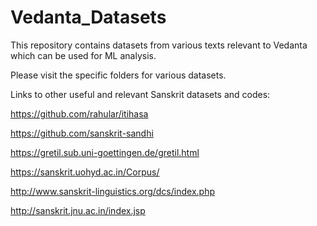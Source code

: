 # Vedanta_Datasets
This repository contains datasets from various texts relevant to Vedanta which can be used for ML analysis.

Please visit the specific folders for various datasets.

Links to other useful and relevant Sanskrit datasets and codes:

https://github.com/rahular/itihasa

https://github.com/sanskrit-sandhi

https://gretil.sub.uni-goettingen.de/gretil.html

https://sanskrit.uohyd.ac.in/Corpus/

http://www.sanskrit-linguistics.org/dcs/index.php

http://sanskrit.jnu.ac.in/index.jsp


